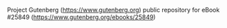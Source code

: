 Project Gutenberg (https://www.gutenberg.org) public repository for eBook #25849 (https://www.gutenberg.org/ebooks/25849)
